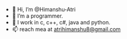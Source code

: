 - 👋 Hi, I’m @Himanshu-Atri
- 👀 I’m a programmer.
- 🌱 I work in c, c++, c#, java and python.
- 📫 reach mea at atrihimanshu8@gmail.com

<!---
Himanshu-Atri/Himanshu-Atri is a ✨ special ✨ repository because its `README.md` (this file) appears on your GitHub profile.
You can click the Preview link to take a look at your changes.
--->
